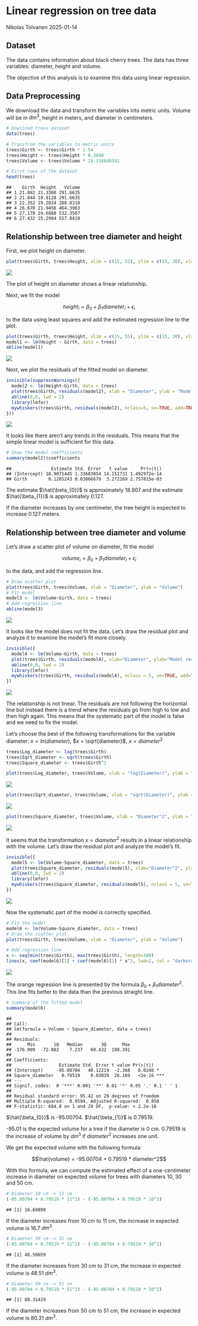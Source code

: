 Linear regression on tree data
================
Nikolas Tolvanen
2025-01-14

## Dataset

The data contains information about black cherry trees. The data has
three variables: diameter, height and volume.

The objective of this analysis is to examine this data using linear
regression.

## Data Preprocessing

We download the data and transform the variables into metric units.
Volume will be in $dm^3$, height in meters, and diameter in centimeters.

``` r
# Download trees dataset
data(trees)

# Transfrom the variables to metric units
trees$Girth <- trees$Girth * 2.54
trees$Height <- trees$Height * 0.3048
trees$Volume <- trees$Volume * 28.316846592
```

``` r
# First rows of the dataset
head(trees)
```

    ##    Girth  Height   Volume
    ## 1 21.082 21.3360 291.6635
    ## 2 21.844 19.8120 291.6635
    ## 3 22.352 19.2024 288.8318
    ## 4 26.670 21.9456 464.3963
    ## 5 27.178 24.6888 532.3567
    ## 6 27.432 25.2984 557.8419

## Relationship between tree diameter and height

First, we plot height on diameter.

``` r
plot(trees$Girth, trees$Height, xlim = c(15, 55), ylim = c(15, 30), xlab = "Diameter", ylab = "Height")
```

![](linear-regression-on-tree-data_files/figure-gfm/unnamed-chunk-3-1.png)<!-- -->

The plot of height on diameter shows a linear relationship.

Next, we fit the model

$$height_{i} = \beta_{0} + \beta_{1}diameter_{i} + \epsilon_{i}$$

to the data using least squares and add the estimated regression line to
the plot.

``` r
plot(trees$Girth, trees$Height, xlim = c(15, 55), ylim = c(15, 30), xlab = "Diameter", ylab = "Height")
model1 <- lm(Height ~ Girth, data = trees)
abline(model1)
```

![](linear-regression-on-tree-data_files/figure-gfm/unnamed-chunk-4-1.png)<!-- -->

Next, we plot the residuals of the fitted model on diameter.

``` r
invisible(suppressWarnings({
  model2 <- lm(Height~Girth, data = trees)
  plot(trees$Girth, residuals(model2), xlab = "Diameter", ylab = "Model residuals")
  abline(0,0, lwd = 2)
  library(lmfor)
  mywhiskers(trees$Girth, residuals(model2), nclass=5, se=TRUE, add=TRUE, lwd=2)
}))
```

![](linear-regression-on-tree-data_files/figure-gfm/unnamed-chunk-5-1.png)<!-- -->

It looks like there aren’t any trends in the residuals. This means that
the simple linear model is sufficient for this data.

``` r
# Show the model coefficients
summary(model2)$coefficients
```

    ##               Estimate Std. Error   t value     Pr(>|t|)
    ## (Intercept) 18.9071445 1.33603054 14.151731 1.492972e-14
    ## Girth        0.1265243 0.03866679  3.272169 2.757815e-03

The estimate $\hat{\beta_{0}}$ is approximately 18.907 and the estimate
$\hat{\beta_{1}}$ is approximately 0.127.

If the diameter increases by one centimeter, the tree height is expected
to increase 0.127 meters.

## Relationship between tree diameter and volume

Let’s draw a scatter plot of volume on diameter, fit the model

$$volume_{i} = \beta_{0} + \beta_{1}diameter_{i} + \epsilon_{i}$$

to the data, and add the regression line.

``` r
# Draw scatter plot
plot(trees$Girth, trees$Volume, xlab = "Diameter", ylab = "Volume")
# Fit model
model3 <- lm(Volume~Girth, data = trees)
# Add regression line
abline(model3)
```

![](linear-regression-on-tree-data_files/figure-gfm/unnamed-chunk-7-1.png)<!-- -->

It looks like the model does not fit the data. Let’s draw the residual
plot and analyze it to examine the model’s fit more closely.

``` r
invisible({
  model4 <- lm(Volume~Girth, data = trees)
  plot(trees$Girth, residuals(model4), xlab="Diameter", ylab="Model residuals")
  abline(0,0, lwd = 2)
  library(lmfor)
  mywhiskers(trees$Girth, residuals(model4), nclass = 5, se=TRUE, add=TRUE, lwd=2)
})
```

![](linear-regression-on-tree-data_files/figure-gfm/unnamed-chunk-8-1.png)<!-- -->

The relationship is not linear. The residuals are not following the
horizontal line but instead there is a trend where the residuals go from
high to low and then high again. This means that the systematic part of
the model is false and we need to fix the model.

Let’s choose the best of the following transformations for the variable
diameter: $x = ln(diameter)$, $x = \sqrt{diameter}$, $x = diameter^{2}$

``` r
trees$Log_diameter <- log(trees$Girth)
trees$Sqrt_diameter <- sqrt(trees$Girth)
trees$Square_diameter <- trees$Girth^2

plot(trees$Log_diameter, trees$Volume, xlab = "log(Diameter)", ylab = "Volume")
```

![](linear-regression-on-tree-data_files/figure-gfm/unnamed-chunk-9-1.png)<!-- -->

``` r
plot(trees$Sqrt_diameter, trees$Volume, xlab = "sqrt(Diameter)", ylab = "Volume")
```

![](linear-regression-on-tree-data_files/figure-gfm/unnamed-chunk-9-2.png)<!-- -->

``` r
plot(trees$Square_diameter, trees$Volume, xlab = "Diameter^2", ylab = "Volume")
```

![](linear-regression-on-tree-data_files/figure-gfm/unnamed-chunk-9-3.png)<!-- -->

It seems that the transformation $x = diameter^{2}$ results in a linear
relationship with the volume. Let’s draw the residual plot and analyze
the model’s fit.

``` r
invisible({
  model5 <- lm(Volume~Square_diameter, data = trees)
  plot(trees$Square_diameter, residuals(model5), xlab="Diameter^2", ylab="Model residuals")
  abline(0,0, lwd = 2)
  library(lmfor)
  mywhiskers(trees$Square_diameter, residuals(model5), nclass = 5, se=TRUE, add=TRUE, lwd=2)
})
```

![](linear-regression-on-tree-data_files/figure-gfm/unnamed-chunk-10-1.png)<!-- -->

Now the systematic part of the model is correctly specified.

``` r
# Fit the model
model6 <- lm(Volume~Square_diameter, data = trees)
# Draw the scatter plot.
plot(trees$Girth, trees$Volume, xlab = "Diameter", ylab = "Volume")

# Add regression line
x <- seq(min(trees$Girth), max(trees$Girth), length=100)
lines(x, coef(model6)[1] + coef(model6)[2] * x^2, lwd=2, col = "darkorange")
```

![](linear-regression-on-tree-data_files/figure-gfm/unnamed-chunk-11-1.png)<!-- -->

The orange regression line is presented by the formula
$\beta_{0} + \beta_{1}diameter^2$. This line fits better to the data
than the previous straight line.

``` r
# Summary of the fitted model
summary(model6)
```

    ## 
    ## Call:
    ## lm(formula = Volume ~ Square_diameter, data = trees)
    ## 
    ## Residuals:
    ##      Min       1Q   Median       3Q      Max 
    ## -176.909  -72.882    7.237   60.432  198.391 
    ## 
    ## Coefficients:
    ##                  Estimate Std. Error t value Pr(>|t|)    
    ## (Intercept)     -95.00704   40.12219  -2.368   0.0248 *  
    ## Square_diameter   0.79519    0.03039  26.169   <2e-16 ***
    ## ---
    ## Signif. codes:  0 '***' 0.001 '**' 0.01 '*' 0.05 '.' 0.1 ' ' 1
    ## 
    ## Residual standard error: 95.42 on 29 degrees of freedom
    ## Multiple R-squared:  0.9594, Adjusted R-squared:  0.958 
    ## F-statistic: 684.8 on 1 and 29 DF,  p-value: < 2.2e-16

$\hat{\beta_{0}}$ is -95.00704. $\hat{\beta_{1}}$ is 0.79519.

-95.01 is the expected volume for a tree if the diameter is 0 cm.
0.79519 is the increase of volume by $dm^3$ if $diameter^2$ increases
one unit.

We get the expected volume with the following formula:

$$\hat{volume} = -95.00704 + 0.79519 * diameter^2$$

With this formula, we can compute the estimated effect of a
one-centimeter increase in diameter on expected volume for trees with
diameters 10, 30 and 50 cm.

``` r
# Diameter 10 cm -> 11 cm
(-95.00704 + 0.79519 * 11^2) - (-95.00704 + 0.79519 * 10^2)
```

    ## [1] 16.69899

If the diameter increases from 10 cm to 11 cm, the increase in expected
volume is 16.7 $dm^3$.

``` r
# Diameter 30 cm -> 31 cm
(-95.00704 + 0.79519 * 31^2) - (-95.00704 + 0.79519 * 30^2)
```

    ## [1] 48.50659

If the diameter increases from 30 cm to 31 cm, the increase in expected
volume is 48.51 $dm^3$.

``` r
# Diameter 50 cm -> 51 cm
(-95.00704 + 0.79519 * 51^2) - (-95.00704 + 0.79519 * 50^2)
```

    ## [1] 80.31419

If the diameter increases from 50 cm to 51 cm, the increase in expected
volume is 80.31 $dm^3$.
